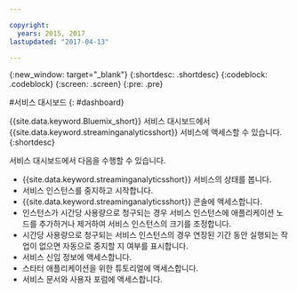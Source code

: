 ```yaml
---

copyright:
  years: 2015, 2017
lastupdated: "2017-04-13"

---
```


<!-- Attribute definitions -->
{:new_window: target="_blank"}
{:shortdesc: .shortdesc}
{:codeblock: .codeblock}
{:screen: .screen}
{:pre: .pre}

#서비스 대시보드
{: #dashboard}

{{site.data.keyword.Bluemix_short}} 서비스 대시보드에서 {{site.data.keyword.streaminganalyticsshort}} 서비스에 액세스할 수 있습니다.
{:shortdesc}

서비스 대시보드에서 다음을 수행할 수 있습니다. 

* {{site.data.keyword.streaminganalyticsshort}} 서비스의 상태를 봅니다. 
* 서비스 인스턴스를 중지하고 시작합니다. 
* {{site.data.keyword.streaminganalyticsshort}}
콘솔에 액세스합니다. 
* 인스턴스가 시간당 사용량으로 청구되는 경우 서비스 인스턴스에 애플리케이션 노드를 추가하거나 제거하여 서비스 인스턴스의 크기를 조정합니다. 
* 시간당 사용량으로 청구되는 서비스 인스턴스의 경우 연장된 기간 동안 실행되는 작업이 없으면 자동으로 중지할 지 여부를 표시합니다. 
* 서비스 신임 정보에 액세스합니다. 
* 스타터 애플리케이션을 위한 튜토리얼에 액세스합니다. 
* 서비스 문서와 사용자 포럼에 액세스합니다. 

